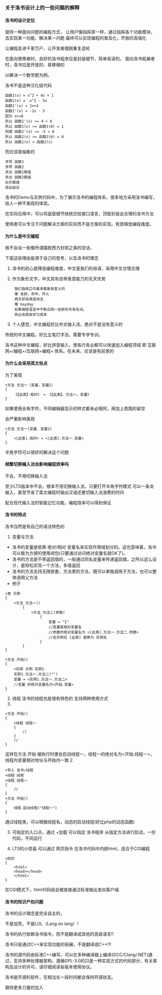 ### 关于洛书设计上的一些问题的解释
#### 洛书的设计定位    

提供一种面向问题的编程方式，
让用户像指挥家一样，通过指挥各个功能模块，去实现某一功能、解决某一问题
最终可以实现编程的普及化，开放的高端化

让编程走进千家万户，让开发者摆脱重复造轮

在面向使用者时，良好的洛书程序应是封装细节，简单易读的。
面向洛书拓展者时，洛书应是开放的、易移植的

以解决一个数学题为例。

洛书不是这种汉化级代码

```
函数1(x) = x^2 + 4x + 1
函数2(x) = -x^2 - 5x
函数1'(x) = 2x+4
函数2'(x) = -2x - 5
因为 x>=0
所以 函数1'(x) >= 4 > 0
所以 函数1(x) >= 函数1(0) = 1
同理 函数2'(x) <= -5 < 0
所以 函数2(x) <= 函数2(0) = 0
所以 函数1(x) > 函数2(x)
```
而应该是抽象的

```
求导 函数1
求导 函数2
求出 函数1极值
求出 函数2极值
比价极值
得出结论
```
洛书的Demo与实例代码中，为了展示洛书的编程体系，很多地方采用洛书编写，给人一种不美观的体现。

在实际应用中，可以将底层细节统统交给接口语言，顶层封装出合理的洛书方法

使用者可以专注于问题解决方案的实际而不是方案的实现。有效降低编程难度。

#### 为什么是中文编程
我不会谈一些像所谓摆脱西方封锁之类的空话，

下面这些理由是源于自己的思考，以及洛书的理念

1. 洛书的初心是降低编程难度，中文是我们的母语，采用中文合情合理
2. 作为象形文字，中文具有自带表意能力的先天优势

        我们指挥口令基本都是有意义的
        像 发射、命中、开火
        西方却采用造词法
        像 mayday
        如果编程语言中不断出现一些新的专有名词，
        势必会提高学习成本

3. 个人感觉，中文编程好比中文输入法，绝对不是没有意义的

传统的中文编程，好比五笔打字法，需要专学专训。

洛书这种中文编程，好比拼音输入，使各行各业都可以快速加入编程领域
即 互联网+/编程+/互联网+编程+ 体系。在未来，应该是有前景的

#### 为什么会采用英文标点
为了美观

```
+方法 方法一（变量，变量2）
{
    《【此类】·临时》 = 《【此类】。方法一。变量》
}
```
如果使用全角字符，不同编辑器显示的样式都未必相同，再加上周围的留空

会严重影响美观

```
+方法 方法一(变量，变量2)
{
    <[此类].临时> = <[此类].方法一.变量>
}
```
半角字符可以很好的解决这个问题

#### 频繁切换输入法会影响编程效率吗
不会，不用切换输入法

至少LTS版本中不会，根本不用切换输入法，只要打开半角字符模式
可以一条龙输入，甚至节省了英文编程时输出汉语还要切输入法浪费的时间

配合现代输入法的智能记忆功能，编程效率可以得到保证

#### 洛书的特点
洛书当然是有自己的语法特色的

1. 变量与方法
+ 洛书的变量是依靠 绝对/相对 变量名来实现作用域划分的。这也意味着，洛书可以极为方便的使用闭包(只要通过访问绝对变量名就OK了)。
+ 洛书的方法是不带返回值的，一般通过同名变量来传递返回值，之所以这么设计，是轻松实现一个方法，多值返回
+ 洛书的方法支持无限嵌套，方法里的方法，既可以单独调用子方法，也可以整体调用父方法
+ 例子

```
+类 示例
{
    +方法 方法一()
        {
            +方法 方法二(参数)
                {
                    变量 = "1"
                    //变量是相对变量名
                    //参数的绝对变量名为 <[此类].方法一.方法二.参数>
                    //在实例后 [此类] 替换为 实例名
                }
        }
}

+方法 开始()
{
    +实例 示例 实例1
    实例1.方法一.方法二("")
    变量 = <实例1.方法一.方法二>
    //变量 的绝对变量名为<开始.变量>
}
```
2. 线程
洛书的线程也是很有特色的
支持两种使用方式
1.
```
+方法 开始()
{
    +线程 线程一
    {
        //
    }
    //
}
```
这样在方法 开始 被执行时便会启动线程一，线程一的绝对名为<开始.线程一>，线程内变量相对地址与开始内一致
2.

```
+导入 洛书/线程
+线程 线程
+线程 线程一
{
    //
}
+方法 开始()
{
    线程.启动线程("线程一")
}
```
通过线程类，可以根据线程名，动态的启动线程(好比php的动态函数)

3. 可指定的入口点，通过 +加载 可以指定 洛书程序 从指定方法进行启动，一份代码，不同运行

4. LTS的小惊喜
可以通过 网页指令 在洛书代码中内嵌html，适合于CGI编程
```
+网页
{
    <html>
    <head></head>
    </html>
}
```
在CGI模式下，html代码段会被直接通过标准输出发向客户端

#### 洛书的知识产权问题
洛书的设计理念是完全自主的，

不是加壳，不是LOL（Lang on lang）!

洛书的执行依赖洛书指令，而不是翻译成其他的高级语言!!

洛书只是通过C++来实现功能的拓展，不是翻译成C++!!!

洛书的源代码由标准C++编写，可以在多种编译器上编译(GCC/Clang/.NET)通过，支持多种处理器架构，遵循GPL-3.0的只是一种实现方式的代码部分，有关架构及设计的许可，请仔细阅读各版本使用协议。

洛书是开源的软件，在相当长一段时间都会保持开源状态。

期待更多力量的加入